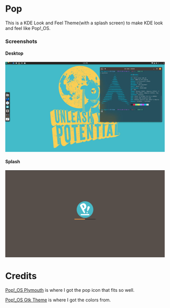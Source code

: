 # Pop
This is a KDE Look and Feel Theme(with a splash screen) to make KDE look and feel like Pop!_OS.

### Screenshots
#### Desktop
![preview](Pop/contents/previews/fullscreenpreview.jpg)

#### Splash
![splash](Pop/contents/previews/splash.png)

# Credits
[Pop!_OS Plymouth](https://github.com/pop-os/plymouth-theme) is where I got the pop icon that fits so well.

[Pop!_OS Gtk Theme](https://github.com/pop-os/gtk-theme) is where I got the colors from.
